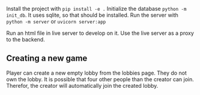 Install the project with `pip install -e .`
Initialize the database `python -m init_db`. It uses sqlite, so that should be installed.
Run the server with `python -m server` or `uvicorn server:app`

Run an html file in live server to develop on it. Use the live server as a proxy to the backend.


## Creating a new game
Player can create a new empty lobby from the lobbies page. They do not own the lobby. It is possible that four other people than the creator can join.
Therefor, the creator will automatically join the created lobby.